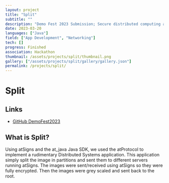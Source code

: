 ```yaml
---
layout: project
title: "Split"
subtitle: ""
description: "Demo Fest 2023 Submission; Secure distributed computing application"
date: 2023-03-20
languages: ["Java"]
field: ["App Development", "Networking"]
tech: []
progress: Finished
association: Hackathon
thumbnail: /assets/projects/split/thumbnail.png
gallery: ["/assets/projects/split/gallery/gallery.json"]
permalink: /projects/split/
---
```


# Split

## Links

- [GitHub DemoFest2023](https://github.com/JeremyTubongbanua/DemoFest2023)

## What is Split?

Using atSigns and the at_java Java SDK, we used the atProtocol to implement a rudimentary Distributed Systems application. This application simply split the image in partitions and sent them to different servers running atSigns. The images were sent/received using atSigns so they were fully encrypted. Then the images were grey scaled and sent back to the root.
